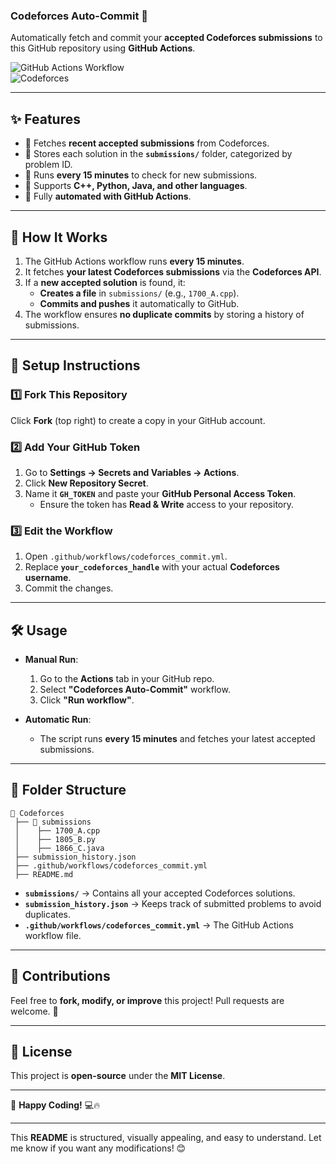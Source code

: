 ### **Codeforces Auto-Commit 🚀**  
Automatically fetch and commit your **accepted Codeforces submissions** to this GitHub repository using **GitHub Actions**.  

![GitHub Actions Workflow](https://img.shields.io/github/actions/workflow/status/GitDaksh/Codeforces/codeforces_commit.yml?label=Auto-Commit&logo=github&style=for-the-badge)  
![Codeforces](https://img.shields.io/badge/Codeforces-Automation-blue?logo=codeforces&style=for-the-badge)  

---

## **✨ Features**
- 📡 Fetches **recent accepted submissions** from Codeforces.  
- 📂 Stores each solution in the **`submissions/`** folder, categorized by problem ID.  
- 🔄 Runs **every 15 minutes** to check for new submissions.  
- 📜 Supports **C++, Python, Java, and other languages**.  
- 🔧 Fully **automated with GitHub Actions**.  

---

## **🚀 How It Works**
1. The GitHub Actions workflow runs **every 15 minutes**.  
2. It fetches **your latest Codeforces submissions** via the **Codeforces API**.  
3. If a **new accepted solution** is found, it:  
   - **Creates a file** in `submissions/` (e.g., `1700_A.cpp`).  
   - **Commits and pushes** it automatically to GitHub.  
4. The workflow ensures **no duplicate commits** by storing a history of submissions.  

---

## **📌 Setup Instructions**
### **1️⃣ Fork This Repository**
Click **Fork** (top right) to create a copy in your GitHub account.  

### **2️⃣ Add Your GitHub Token**
1. Go to **Settings → Secrets and Variables → Actions**.  
2. Click **New Repository Secret**.  
3. Name it **`GH_TOKEN`** and paste your **GitHub Personal Access Token**.  
   - Ensure the token has **Read & Write** access to your repository.  

### **3️⃣ Edit the Workflow**
1. Open `.github/workflows/codeforces_commit.yml`.  
2. Replace **`your_codeforces_handle`** with your actual **Codeforces username**.  
3. Commit the changes.

---

## **🛠 Usage**
- **Manual Run**:  
  1. Go to the **Actions** tab in your GitHub repo.  
  2. Select **"Codeforces Auto-Commit"** workflow.  
  3. Click **"Run workflow"**.  

- **Automatic Run**:  
  - The script runs **every 15 minutes** and fetches your latest accepted submissions.  

---

## **📁 Folder Structure**
```
📂 Codeforces
 ├── 📂 submissions
 │    ├── 1700_A.cpp
 │    ├── 1805_B.py
 │    ├── 1866_C.java
 ├── submission_history.json
 ├── .github/workflows/codeforces_commit.yml
 ├── README.md
```
- **`submissions/`** → Contains all your accepted Codeforces solutions.  
- **`submission_history.json`** → Keeps track of submitted problems to avoid duplicates.  
- **`.github/workflows/codeforces_commit.yml`** → The GitHub Actions workflow file.  

---

## **🌟 Contributions**
Feel free to **fork, modify, or improve** this project! Pull requests are welcome. 🎉  

---

## **📜 License**
This project is **open-source** under the **MIT License**.  

---

🚀 **Happy Coding!** 💻🔥  

---

This **README** is structured, visually appealing, and easy to understand. Let me know if you want any modifications! 😊
